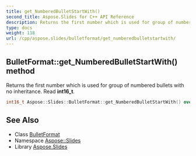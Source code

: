 ```yaml
---
title: get_NumberedBulletStartWith()
second_title: Aspose.Slides for C++ API Reference
description: Returns the first number which is used for group of numbered bullets with no inheritance. Read int16_t.
type: docs
weight: 118
url: /cpp/aspose.slides/bulletformat/get_numberedbulletstartwith/
---
```

## BulletFormat::get_NumberedBulletStartWith() method


Returns the first number which is used for group of numbered bullets with no inheritance. Read **int16_t**.

```cpp
int16_t Aspose::Slides::BulletFormat::get_NumberedBulletStartWith() override
```

## See Also

* Class [BulletFormat](./)
* Namespace [Aspose::Slides](../)
* Library [Aspose.Slides](../../)